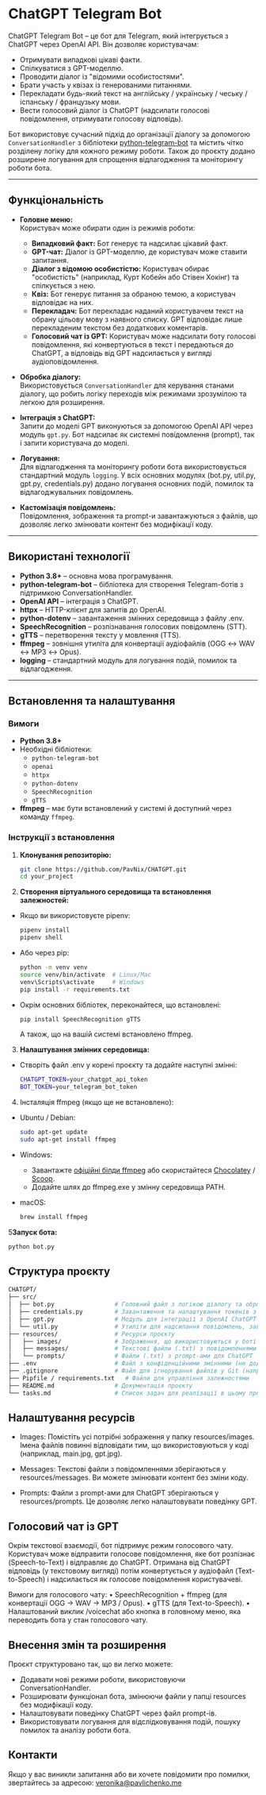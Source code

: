 # ChatGPT Telegram Bot

ChatGPT Telegram Bot – це бот для Telegram, який інтегрується з ChatGPT через OpenAI API. Він дозволяє користувачам:

- Отримувати випадкові цікаві факти.
- Спілкуватися з GPT-моделлю.
- Проводити діалог із "відомими особистостями".
- Брати участь у квізах із генерованими питаннями.
- Перекладати будь-який текст на англійську / українську / чеську / іспанську / французьку мови.
- Вести голосовий діалог із ChatGPT (надсилати голосові повідомлення, отримувати голосову відповідь).

Бот використовує сучасний підхід до організації діалогу за допомогою `ConversationHandler` з бібліотеки [python-telegram-bot](https://github.com/python-telegram-bot/python-telegram-bot) та містить чітко розділену логіку для кожного режиму роботи.
Також до проєкту додано розширене логування для спрощення відлагодження та моніторингу роботи бота.

---

## Функціональність

- **Головне меню:**  
  Користувач може обирати один із режимів роботи:
  - **Випадковий факт:** Бот генерує та надсилає цікавий факт.
  - **GPT-чат:** Діалог із GPT-моделлю, де користувач може ставити запитання.
  - **Діалог з відомою особистістю:** Користувач обирає "особистість" (наприклад, Курт Кобейн або Стівен Хокінг) та спілкується з нею.
  - **Квіз:** Бот генерує питання за обраною темою, а користувач відповідає на них.
  - **Перекладач:** Бот перекладає наданий користувачем текст на обрану цільову мову з наявного списку. GPT відповідає лише перекладеним текстом без додаткових коментарів.
  - **Голосовий чат із GPT:** Користувач може надсилати боту голосові повідомлення, які конвертуються в текст і передаються до ChatGPT, а відповідь від GPT надсилається у вигляді аудіоповідомлення.

- **Обробка діалогу:**  
  Використовується `ConversationHandler` для керування станами діалогу, що робить логіку переходів між режимами зрозумілою та легкою для розширення.

- **Інтеграція з ChatGPT:**  
  Запити до моделі GPT виконуються за допомогою OpenAI API через модуль `gpt.py`. Бот надсилає як системні повідомлення (prompt), так і запити користувача до моделі.

- **Логування:**  
  Для відлагодження та моніторингу роботи бота використовується стандартний модуль `logging`. 
  У всіх основних модулях (bot.py, util.py, gpt.py, credentials.py) додано логування основних подій, помилок та відлагоджувальних повідомлень.

- **Кастомізація повідомлень:**  
  Повідомлення, зображення та prompt-и завантажуються з файлів, що дозволяє легко змінювати контент без модифікації коду.

---

## Використані технології

- **Python 3.8+** – основна мова програмування.
- **python-telegram-bot** – бібліотека для створення Telegram-ботів з підтримкою ConversationHandler.
- **OpenAI API** – інтеграція з ChatGPT.
- **httpx** – HTTP-клієнт для запитів до OpenAI.
- **python-dotenv** – завантаження змінних середовища з файлу .env.
- **SpeechRecognition** – розпізнавання голосових повідомлень (STT).
- **gTTS** – перетворення тексту у мовлення (TTS).
- **ffmpeg** – зовнішня утиліта для конвертації аудіофайлів (OGG ↔ WAV ↔ MP3 ↔ Opus).
- **logging** – стандартний модуль для логування подій, помилок та відлагодження.

---

## Встановлення та налаштування

### Вимоги

- **Python 3.8+**
- Необхідні бібліотеки:
  - `python-telegram-bot`
  - `openai`
  - `httpx`
  - `python-dotenv`
  - `SpeechRecognition`
  - `gTTS`
- **ffmpeg** – має бути встановлений у системі й доступний через команду `ffmpeg`.

### Інструкції з встановлення

1. **Клонування репозиторію:**

   ```bash
   git clone https://github.com/PavNix/CHATGPT.git
   cd your_project
   ```

2. **Створення віртуального середовища та встановлення залежностей:**

- Якщо ви використовуєте pipenv:
   
   ```bash
   pipenv install
   pipenv shell
   ```
   
- Або через pip:

   ```bash
   python -m venv venv
   source venv/bin/activate  # Linux/Mac
   venv\Scripts\activate     # Windows
   pip install -r requirements.txt
   ```
- Окрім основних бібліотек, переконайтеся, що встановлені:
  ```bash
  pip install SpeechRecognition gTTS
  ```
  А також, що на вашій системі встановлено ffmpeg.
  
3. **Налаштування змінних середовища:**
- Створіть файл .env у корені проєкту та додайте наступні змінні:
   
   ```bash
   CHATGPT_TOKEN=your_chatgpt_api_token
   BOT_TOKEN=your_telegram_bot_token
   ```

4.	Інсталяція ffmpeg (якщо ще не встановлено):

- Ubuntu / Debian:

     ```bash
     sudo apt-get update
     sudo apt-get install ffmpeg
     ```

- Windows:
   - Завантажте [офіційні білди ffmpeg](https://ffmpeg.org/download.html#build-windows) або скористайтеся [Chocolatey](https://chocolatey.org/) / [Scoop](https://scoop.sh/).
   - Додайте шлях до ffmpeg.exe у змінну середовища PATH.

- macOS:

     ```bash
     brew install ffmpeg
     ```

5**Запуск бота:**
   
   ```bash
   python bot.py
   ```
   

## Структура проєкту
   
   ```bash
   CHATGPT/
   ├── src/
   │  ├── bot.py                 # Головний файл з логікою діалогу та обробниками
   │  ├── credentials.py         # Завантаження та налаштування токенів з файлу .env
   │  ├── gpt.py                 # Модуль для інтеграції з OpenAI ChatGPT
   │  └── util.py                # Утиліти для надсилання повідомлень, завантаження контенту та управління діалогами
   ├── resources/                # Ресурси проєкту
   │   ├── images/               # Зображення, що використовуються у боті
   │   ├── messages/             # Текстові файли (.txt) з повідомленнями для комунікації
   │   └── prompts/              # Файли (.txt) з prompt-ами для ChatGPT
   ├── .env                      # Файл з конфіденційними змінними (не додається до репозиторію)
   ├── .gitignore                # Файл для ігнорування файлів у Git (наприклад, .env)
   ├── Pipfile / requirements.txt   # Файли для управління залежностями
   ├── README.md                 # Документація проєкту
   └── tasks.md                  # Список задач для реалізації в цьому проєкті та можливі покращення 
   ```

  
## Налаштування ресурсів

- Images:
   Помістіть усі потрібні зображення у папку resources/images. Імена файлів повинні відповідати тим, що використовуються у коді (наприклад, main.jpg, gpt.jpg).

- Messages:
   Текстові файли з повідомленнями зберігаються у resources/messages. Ви можете змінювати контент без зміни коду.

- Prompts:
   Файли з prompt-ами для ChatGPT зберігаються у resources/prompts. Це дозволяє легко налаштовувати поведінку GPT.


## Голосовий чат із GPT

Окрім текстової взаємодії, бот підтримує режим голосового чату. Користувач може відправити голосове повідомлення, яке бот розпізнає (Speech-to-Text) і відправляє до ChatGPT. 
Отримана від ChatGPT відповідь (у текстовому вигляді) потім конвертується у аудіофайл (Text-to-Speech) і надсилається як голосове повідомлення користувачеві.

Вимоги для голосового чату:
	•	SpeechRecognition + ffmpeg (для конвертації OGG → WAV → MP3 / Opus).
	•	gTTS (для Text-to-Speech).
	•	Налаштований виклик /voicechat або кнопка в головному меню, яка переводить бота у стан голосового чату.
 

## Внесення змін та розширення

Проєкт структуровано так, що ви легко можете:
  - Додавати нові режими роботи, використовуючи ConversationHandler.
  - Розширювати функціонал бота, змінюючи файли у папці resources без модифікації коду.
  - Налаштовувати поведінку ChatGPT через файл prompt-ів.
  - Використовувати логування для відслідковування подій, пошуку помилок та аналізу роботи бота.

## Контакти
Якщо у вас виникли запитання або ви хочете повідомити про помилки, звертайтесь за адресою: veronika@pavlichenko.me